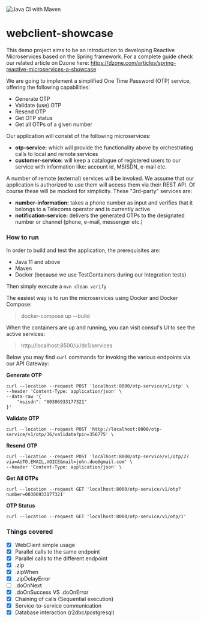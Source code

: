 ![Java CI with Maven](https://github.com/kmandalas/webclient-showcase/workflows/Java%20CI%20with%20Maven/badge.svg)

# webclient-showcase
This demo project aims to be an introduction to developing Reactive Microservices based on the Spring framework.
For a complete guide check our related article on Dzone here: https://dzone.com/articles/spring-reactive-microservices-a-showcase

We are going to implement a simplified One Time Password (OTP) service, offering the following capabilities:

* Generate OTP
* Validate (use) OTP
* Resend OTP
* Get OTP status
* Get all OTPs of a given number

Our application will consist of the following microservices:

* **otp-service:** which will provide the functionality above by orchestrating calls to local and remote services 
* **customer-service:** will keep a catalogue of registered users to our service with information like: account id, MSISDN, e-mail etc.

A number of remote (external) services will be invoked. We assume that our application is authorized to use them will access them via their REST API.
Of course these will be mocked for simplicity. These "3rd-party" services are:

* **number-information:** takes a phone number as input and verifies that it belongs to a Telecoms operator and is currently active
* **notification-service:** delivers the generated OTPs to the designated number or channel (phone, e-mail, messenger etc.)


### How to run

In order to build and test the application, the prerequisites are:
* Java 11 and above
* Maven
* Docker (because we use TestContainers during our Integration tests)

Then simply execute a `mvn clean verify`

The easiest way is to run the microservices using Docker and Docker Compose:

> docker-compose up --build

When the containers are up and running, you can visit consul's UI to see the active services:

> http://localhost:8500/ui/dc1/services

Below you may find `curl` commands for invoking the various endpoints via our API Gateway:

**Generate OTP** 
```
curl --location --request POST 'localhost:8000/otp-service/v1/otp' \
--header 'Content-Type: application/json' \
--data-raw '{
    "msisdn": "00306933177321"
}'
```

**Validate OTP** 
```
curl --location --request POST 'http://localhost:8000/otp-service/v1/otp/36/validate?pin=356775' \
```

**Resend OTP** 
```
curl --location --request POST 'localhost:8000/otp-service/v1/otp/2?via=AUTO,EMAIL,VOICE&mail=john.doe@gmail.com' \
--header 'Content-Type: application/json' \
```

**Get All OTPs** 
```
curl --location --request GET 'localhost:8000/otp-service/v1/otp?number=00306933177321'
```

**OTP Status** 
```
curl --location --request GET 'localhost:8000/otp-service/v1/otp/1'
```

### Things covered

- [x] WebClient simple usage
- [x] Parallel calls to the same endpoint
- [x] Parallel calls to the different endpoint
- [x] .zip
- [x] .zipWhen
- [x] .zipDelayError
- [ ] .doOnNext
- [x] .doOnSuccess VS .doOnError
- [x] Chaining of calls (Sequential execution)
- [x] Service-to-service communication
- [x] Database interaction (r2dbc/postgresql)

